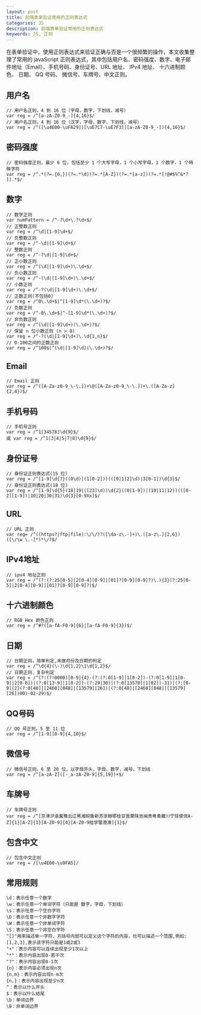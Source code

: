 ```yaml
---
layout: post
title: 前端表单验证常用的正则表达式
categories: JS
description: 前端表单验证常用的正则表达式
keywords: JS, 正则
---
```


在表单验证中，使用正则表达式来验证正确与否是一个很频繁的操作，本文收集整理了常用的 javaScript 正则表达式，其中包括用户名、密码强度、数字、电子邮件地址（Email）、手机号码、身份证号、URL 地址、 IPv4 地址、 十六进制颜色、 日期、 QQ 号码、 微信号、车牌号、中文正则。

## 用户名

```
// 用户名正则，4 到 16 位（字母，数字，下划线，减号）
var reg = /^[a-zA-Z0-9_-]{4,16}$/
// 用户名正则，4 到 16 位（汉字，字母，数字，下划线，减号）
var reg = /^([\u4E00-\uFA29]|[\uE7C7-\uE7F3]|[a-zA-Z0-9_-]){4,16}$/
```

## 密码强度

```
// 密码强度正则，最少 6 位，包括至少 1 个大写字母，1 个小写字母，1 个数字，1 个特殊字符
var reg = /^.*(?=.{6,})(?=.*\d)(?=.*[A-Z])(?=.*[a-z])(?=.*[!@#$%^&*? ]).*$/
```

## 数字

```
// 数字正则
var numPattern = /^-?\d+\.?\d+$/
// 正整数正则
var reg = /^\d|[1-9]\d+$/
// 负整数正则
var reg = /^-\d|[1-9]\d+$/
// 整数正则
var reg = /^-?\d|[1-9]\d+$/
// 正小数正则
var reg = /^(\d|[1-9]\d+)\.\d+$/
// 负小数正则
var reg = /^-(\d|[1-9]\d+)\.\d+$/
// 小数正则
var reg = /^-?(\d|[1-9]\d+)\.\d+$/
// 正数正则(不包括0)
var reg = /^0\.\d+$|^[1-9]\d*(\.\d+)?$/
// 负数正则
var reg = /^-0\.\d+$|^-[1-9]\d*(\.\d+)?$/
// 非负数正则
var reg = /^(\d|[1-9]\d+)(\.\d+)?$/
// 保留 n 位小数正则 (n > 0)
var reg = /^-?(\d|[1-9]\d+)\.\d{1,n}$/
// 0-100之间的正数正则
var reg = /^100$|^(\d|[1-9]\d)(\.\d+)?$/
```

## Email

```
// Email 正则
var reg = /^([A-Za-z0-9_\-\.])+\@([A-Za-z0-9_\-\.])+\.([A-Za-z]{2,4})$/
```

## 手机号码

```
// 手机号正则
var reg = /^1[34578]\d{9}$/
或 var reg = /^1(3|4|5|7|8)\d{9}$/
```

## 身份证号

```
// 身份证正则表达式(15 位)
var reg = /^[1-9]\d{7}((0\d)|(1[0-2]))(([0|1|2]\d)|3[0-1])\d{3}$/
// 身份证正则表达式(18 位)
var reg = /^[1-9]\d{5}(18|19|([23]\d))\d{2}((0[1-9])|(10|11|12))(([0-2][1-9])|10|20|30|31)\d{3}[0-9Xx]$/
```

## URL

```
// URL 正则
var reg= /^((https?|ftp|file):\/\/)?([\da-z\.-]+)\.([a-z\.]{2,6})([\/\w \.-]*)*\/?$/
```

## IPv4地址

```
// ipv4 地址正则
var reg = /^(?:(?:25[0-5]|2[0-4][0-9]|[01]?[0-9][0-9]?)\.){3}(?:25[0-5]|2[0-4][0-9]|[01]?[0-9][0-9]?)$/
```

## 十六进制颜色

```
// RGB Hex 颜色正则
var reg = /^#?([a-fA-F0-9]{6}|[a-fA-F0-9]{3})$/
```

## 日期

```
// 日期正则，简单判定,未做月份及日期的判定
var reg = /^\d{4}(\-)\d{1,2}\1\d{1,2}$/
// 日期正则，复杂判定
var reg = /^(?:(?!0000)[0-9]{4}-(?:(?:0[1-9]|1[0-2])-(?:0[1-9]|1[0-9]|2[0-8])|(?:0[13-9]|1[0-2])-(?:29|30)|(?:0[13578]|1[02])-31)|(?:[0-9]{2}(?:0[48]|[2468][048]|[13579][26])|(?:0[48]|[2468][048]|[13579][26])00)-02-29)$/
```

## QQ号码

```
// QQ 号正则，5 至 11 位
var reg = /^[1-9][0-9]{4,10}$/
```

## 微信号

```
// 微信号正则，6 至 20 位，以字母开头，字母，数字，减号，下划线
var reg = /^[a-zA-Z]([-_a-zA-Z0-9]{5,19})+$/
```

## 车牌号

```
// 车牌号正则
var reg = /^[京津沪渝冀豫云辽黑湘皖鲁新苏浙赣鄂桂甘晋蒙陕吉闽贵粤青藏川宁琼使领A-Z]{1}[A-Z]{1}[A-Z0-9]{4}[A-Z0-9挂学警港澳]{1}$/
```

## 包含中文

```
// 包含中文正则
var reg = /[\u4E00-\u9FA5]/
```

## 常用规则

```
\d：表示任意一个数字
\w：表示任意一个单词字符（只能是 数字，字母，下划线）
\s：表示任意一个空白字符
\D：表示任意一个非数字字符
\W：表示任意一个非单词字符
\S：表示任意一个非空白字符
"[]"用来描述单一字符，方括号内部可以定义这个字符的内容，也可以描述一个范围,例如:[1,2,3],表示该字符只能是1或2或3
"+"：表示内容可以连续出现至少1次以上
"*"：表示内容出现0-若干次
"?"：表示内容出现0-1次
{n}：表示内容必须出现n次
{n,m}：表示内容出现n-m次
{n,}：表示内容出现至少n次
^：表示以什么开头
$：表示以什么结尾
\b：单词边界
\B：非单词边界
```
